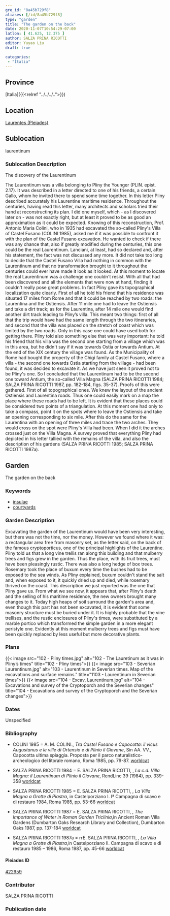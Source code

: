 ```yaml
---
gre_id: "8a45b729f8"
aliases: [/id/8a45b729f8]
type: "garden"
title: "The garden on the back"
date: 2020-11-07T10:54:29-07:00
latlon: [ 41.625, 12.375 ]
author: SALZA PRINA RICOTTI
editor: Yuyao Liu
draft: true

categories:
 - "Italia"
---
```


## Province
[Italia]({{<relref "../../../..">}})

## Location
[Laurentes (Pleiades)](https://pleiades.stoa.org/places/422959)

<!--### Location Description-->

<!-- LEAVE THIS BLANK FOR NOW -->

## Sublocation
laurentinum

### Sublocation Description

The discovery of the Laurentinum

The Laurentinum was a villa belonging to Pliny the Younger (PLIN. epist. 2.17). It was described in a letter directed to one of his friends, a certain Gallo, whom he invited there to spend some time together. In this letter Pliny described accurately his Laurentine maritime residence. Throughout the centuries, having read this letter, many architects and scholars tried their hand at reconstructing its plan. I did one myself, which - as I discovered later on - was not exactly right, but at least it proved to be as good an approximation as it could be expected.
	Knowing of this reconstruction, Prof. Antonio Maria Colini, who in 1935 had excavated the so-called Pliny's Villa of Castel Fusano (COLINI 1985), asked me if it was possible to confront it with the plan of the Castel Fusano excavation. He wanted to check if there was any chance that, also if greatly modified during the centuries, this one could be the real Laurentinum. Lanciani, at least, had so declared and, after his statement, the fact was not discussed any more.
	It did not take too long to decide that the Castel Fusano Villa had nothing in common with the Laurentinum and that no transformation brought to it throughout the centuries could ever have made it look as it looked.
	At this moment to locate the real Laurentinum was a challenge one couldn't resist. With all that had been discovered and all the elements that were now at hand, finding it couldn't really pose great problems. In fact Pliny gave its topographical localization quite clearly. First of all he told his friend that his residence was situated 17 miles from Rome and that it could be reached by two roads: the Laurentina and the Ostiensis. After 11 mile one had to leave the Ostiensis and take a dirt track; as for the Laurentina, after 14 mile one would find another dirt track leading to Pliny’s villa.
	This meant two things: first of all that the trip would have had the same length through the two itineraries, and second that the villa was placed on the stretch of coast which was limited by the two roads. Only in this case one could have used both for getting there. Pliny told also something else that was very important: he told his friend that his villa was the second one starting from a village which was in this area, but he didn't say if it was towards Ostia or towards Antium.
At the end of the XIX century the village was found. As the Municipality of Rome had bought the property of the Chigi family at Castel Fusano, where a villa - the second one towards Ostia starting from the village - had been found, it was decided to excavate it. As we have just seen it proved not to be Pliny's one. So I concluded that the Laurentinum had to be the second one toward Antium, the so-called Villa Magna (SALZA PRINA RICOTTI 1984; SALZA PRINA RICOTTI 1987, pp. 182-184, figs. 35-37).
	Proofs of this were gathered. First of all topographical ones. We knew the layout of the ancient Ostiensis and Laurentina roads. Thus one could easily mark on a map the place where these roads had to be left. It is evident that these places could be considered two points of a triangulation. At this moment one had only to take a compass, point it on the spots where to leave the Ostiensis and take an opening corresponding to six mile. After this do the same for the Laurentina with an opening of three miles and trace the two arches. They would cross on the spot were Pliny's Villa had been. When I did it the arches crossed just on the Villa Magna.
	A survey proved that everything Pliny had depicted in his letter tallied with the remains of the villa, and also the description of his gardens (SALZA PRINA RICOTTI 1985; SALZA PRINA RICOTTI 1987a).


## Garden

The garden on the back

### Keywords

- [insulae](http://vocab.getty.edu/page/aat/300000325)
- [courtyards](http://vocab.getty.edu/page/aat/300004095)

### Garden Description
Excavating the garden of the Laurentinum would have been very interesting, but there was not the time, nor the money. However we found where it was: a rectangular area free from masonry set, as the letter said, on the back of the famous cryptoporticus, one of the principal highlights of the Laurentine. Pliny told us that a long vine trellis ran along this building and that mulberry trees and figs grew in the garden. Thus the place, with its fruit trees, must have been pleasingly rustic. There was also a long hedge of box trees. Rosemary took the place of buxum every time the bushes had to be exposed to the sea winds. As Pliny explained, buxum couldn't stand the salt and, when exposed to it, it quickly dried up and died, while rosemary thrived on the coast.
This description we just reported was the one that Pliny gave us. From what we see now, it appears that, after Pliny's death and the selling of his maritime residence, the new owners brought many changes to it. Today high heaps of soil surround the garden's area and, even though this part has not been excavated, it is evident that some masonry structure must be buried under it. It is highly probable that the vine trellises, and the rustic enclosures of Pliny's times, were substituted by a marble portico which transformed the simple garden in a more elegant peristyle one. Evidently at this moment mulberry trees and figs must have been quickly replaced by less useful but more decorative plants.




### Plans
{{< image src="102 - Pliny times.jpg" alt="102 - The Lauretinum as it was in Pliny’s times" title="102 - Pliny times">}}
{{< image src="103 - Severian Laurentinum.jpg" alt="103 - Laurentinum in Severian times. Map of the excavations and surface remains." title="1103 - Laurentinum in Severian times">}}
{{< image src="104 - Excav, Laurentinum.jpg" alt="104 - Excavations and survey of  the Cryptoporch and the Severian changes" title="104 - Excavations and survey of  the Cryptoporch and the Severian changes">}}

### Dates
Unspecified

### Bibliography
- COLINI 1985 = A. M. COLINI., *Tra Castel Fusano e Capocotta: il vicus Augustanus e le ville di Ortensio e di Plinio il Giovane*, Sin AA. VV., Capocotta ultima spiaggia. Proposta per il parco naturalistico-archeologico del litorale romano, Roma 1985, pp. 79-87. [worldcat](http://www.worldcat.org/oclc/313030535)

- SALZA PRINA RICOTTI 1984 = E. SALZA PRINA RICOTTI, , *La c.d. Villa Magna: il Laurentinum di Plinio il Giovane*, RendLinc 39 (1984), pp. 339-358 [worldcat](http://www.worldcat.org/oclc/15561411)

- SALZA PRINA RICOTTI 1985 =  E. SALZA PRINA RICOTTI, , *La Villa Magna a Grotte di Piastra*, in Castelporziano I. Iª Campagna di scavo e di restauro 1984, Roma 1985, pp. 53-66 [worldcat](http://www.worldcat.org/oclc/848344120)

- SALZA PRINA RICOTTI 1987 = E. SALZA PRINA RICOTTI, , *The Importance of Water in Roman Garden Triclinia*,in Ancient Roman Villa Gardens (Dumbarton Oaks Research Library and Collection), Dumbarton Oaks 1987, pp. 137-184 [worldcat](http://www.worldcat.org/oclc/887179596)

- SALZA PRINA RICOTTI 1987a = rrE. SALZA PRINA RICOTTI, , *La Villa Magna a Grotte di Piastra*,in Castelporziano II. Campagna di scavo e di restauro 1985 – 1986, Roma 1987, pp. 45-66 [worldcat](http://www.worldcat.org/oclc/848344120)




<!--#### Periodo ID-->

<!-- [PERIODO_ID](https://pleiades.stoa.org/places/PLEIADES_ID) -->

#### Pleiades ID

[422959](https://pleiades.stoa.org/places/422959)



### Contributor
SALZA PRINA RICOTTI


### Publication date


<!--### Related articles-->

<!-- Links to other related articles. Leave blank for now -->